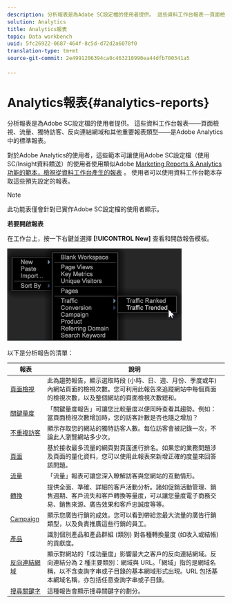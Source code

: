 ```yaml
---
description: 分析報表是為Adobe SC設定檔的使用者提供。 這些資料工作台報表——頁面檢視、流量、獨特訪客、反向連結網域和其他重要報表類型——是Adobe Analytics中的標準報表。
solution: Analytics
title: Analytics報表
topic: Data workbench
uuid: 5fc26922-0687-464f-8c5d-d72d2a6078f0
translation-type: tm+mt
source-git-commit: 2e4991206394ca0c463210990ea44dfb700341a5

---
```



# Analytics報表{#analytics-reports}

分析報表是為Adobe SC設定檔的使用者提供。 這些資料工作台報表——頁面檢視、流量、獨特訪客、反向連結網域和其他重要報表類型——是Adobe Analytics中的標準報表。

對於Adobe Analytics的使用者，這些範本可讓使用Adobe SC設定檔（使用SC/Insight資料饋送）的使用者使用類似Adobe [Marketing Reports &amp; Analytics功能的範本，檢視從資料工作台產生的報表](http://www.adobe.com/solutions/digital-analytics/marketing-reports-analytics.html?promoid=KAUCM) 。 使用者可以使用資料工作台範本存取這些預先設定的報表。

>[!NOTE]
>
>此功能表僅會針對已實作Adobe SC設定檔的使用者顯示。

**若要開啟報表**

在工作台上，按一下右鍵並選擇 **[!UICONTROL New]** 查看和開啟報告模板。

![](assets/template_reports.png)

以下是分析報告的清單：

| 報表 | 說明 |
|---|---|
| [頁面檢視](https://docs.adobe.com/content/help/en/analytics/components/variables/dimensions-reports/reports-page-views.html) | 此為趨勢報告，顯示選取時段 (小時、日、週、月份、季度或年) 內網站頁面的檢視次數。您可利用此報告來追蹤網站中每個頁面的檢視次數，以及整個網站的頁面檢視次數總和。 |
| [關鍵量度](https://docs.adobe.com/help/en/analytics/components/variables/dimensions-reports/reports-key-metrics.html) | 「關鍵量度報告」可讓您比較量度以便同時查看其趨勢。例如：當頁面檢視次數增加時，您的訪客計數是否也隨之增加？ |
| [不重複訪客](https://docs.adobe.com/content/help/en/analytics/components/variables/dimensions-reports/reports-unique-visitors-v15-dsc.html) | 顯示存取您的網站的獨特訪客人數。每位訪客會被記錄一次，不論此人瀏覽網站多少次。 |
| [頁面](https://docs.adobe.com/content/help/en/analytics/components/variables/dimensions-reports/reports-pages.html) | 基於接收最多流量的網頁對頁面進行排名。如果您的業務問題涉及頁面的量化資料，您可以使用此報表來新增正確的度量來回答該問題。 |
| [流量](https://docs.adobe.com/help/en/analytics/components/variables/dimensions-reports/reports-traffic.html) | 「流量」報表可讓您深入瞭解訪客與您網站的互動情形。 |
| [轉換](https://docs.adobe.com/content/help/en/analytics/components/variables/dimensions-reports/reports-conversion.html) | 提供全面、準確、詳細的客戶活動分析。諸如促銷活動管理、銷售週期、客戶流失和客戶轉換等量度，可以讓您量度電子商務交易、銷售來源、廣告效果和客戶忠誠度等等。 |
| [Campaign](https://docs.adobe.com/content/help/en/analytics/components/variables/dimensions-reports/reports-campaigns.html)  | 顯示您廣告行銷的成效。您可以看到帶給您最大流量的廣告行銷類型，以及負責推廣這些行銷的員工。 |
| [產品](https://docs.adobe.com/content/help/en/analytics/components/variables/dimensions-reports/reports-products.html) | 識別個別產品和產品群組 (類別) 對各種轉換量度 (如收入或結帳) 的貢獻度。 |
| [反向連結網域](https://docs.adobe.com/content/help/en/analytics/components/variables/dimensions-reports/reports-referring-domains.html) | 顯示對網站的「成功量度」影響最大之客戶的反向連結網域。反向連結分為 2 種主要類別：網域與 URL。「網域」指的是網域名稱，以不含查詢字串或子目錄的基本網域形式出現。URL 包括基本網域名稱，亦包括任意查詢字串或子目錄。 |
| [搜尋關鍵字](https://docs.adobe.com/content/help/en/analytics/components/variables/dimensions-reports/reports-search-keywords.html) | 這種報告會顯示搜尋關鍵字的劃分。 |

